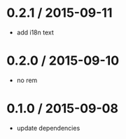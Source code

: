 0.2.1 / 2015-09-11
==================

* add i18n text


0.2.0 / 2015-09-10
==================

 * no rem

0.1.0 / 2015-09-08
==================

 * update dependencies
